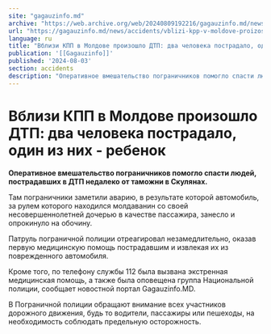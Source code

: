 ```yaml
---
site: "gagauzinfo.md"
archive: "https://web.archive.org/web/20240809192216/gagauzinfo.md/news/accidents/vblizi-kpp-v-moldove-proizoshlo-dtp-dva-cheloveka-postradalo-odin-iz-nih-rebenok"
url: "https://gagauzinfo.md/news/accidents/vblizi-kpp-v-moldove-proizoshlo-dtp-dva-cheloveka-postradalo-odin-iz-nih-rebenok"
language: ru
title: "Вблизи КПП в Молдове произошло ДТП: два человека пострадало, один из них - ребенок"
publication: '[[Gagauzinfo]]'
published: '2024-08-03'
section: accidents
description: "Оперативное вмешательство пограничников помогло спасти людей, пострадавших в ДТП недалеко от таможни в Скулянах."
---
```


# Вблизи КПП в Молдове произошло ДТП: два человека пострадало, один из них - ребенок

**Оперативное вмешательство пограничников помогло спасти людей, пострадавших в ДТП недалеко от таможни в Скулянах.**

Там пограничники заметили аварию, в результате которой автомобиль, за рулем которого находился молдаванин со своей несовершеннолетней дочерью в качестве пассажира, занесло и опрокинуло на обочину.

Патруль пограничной полиции отреагировал незамедлительно, оказав первую медицинскую помощь пострадавшим и извлекая их из поврежденного автомобиля.

Кроме того, по телефону службы 112 была вызвана экстренная медицинская помощь, а также была оповещена группа Национальной полиции, сообщает новостной портал Gagauzinfo.MD.

В Пограничной полиции обращают внимание всех участников дорожного движения, будь то водители, пассажиры или пешеходы, на необходимость соблюдать предельную осторожность.